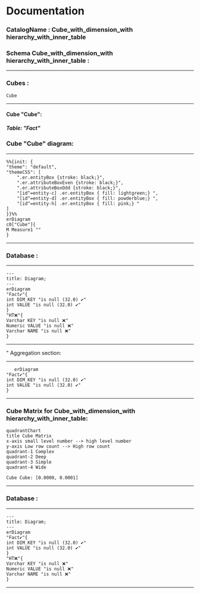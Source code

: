 # Documentation
### CatalogName : Cube_with_dimension_with hierarchy_with_inner_table
### Schema Cube_with_dimension_with hierarchy_with_inner_table : 
---
### Cubes :

    Cube

---
#### Cube "Cube":

    

##### Table: "Fact"

### Cube "Cube" diagram:

---

```mermaid
%%{init: {
"theme": "default",
"themeCSS": [
    ".er.entityBox {stroke: black;}",
    ".er.attributeBoxEven {stroke: black;}",
    ".er.attributeBoxOdd {stroke: black;}",
    "[id^=entity-c] .er.entityBox { fill: lightgreen;} ",
    "[id^=entity-d] .er.entityBox { fill: powderblue;} ",
    "[id^=entity-h] .er.entityBox { fill: pink;} "
]
}}%%
erDiagram
c0["Cube"]{
M Measure1 ""
}
```
---
### Database :
---
```mermaid
---
title: Diagram;
---
erDiagram
"Fact✔"{
int DIM_KEY "is null (32.0) ✔"
int VALUE "is null (32.0) ✔"
}
"HT❌"{
Varchar KEY "is null ❌"
Numeric VALUE "is null ❌"
Varchar NAME "is null ❌"
}

```
---
" Aggregation section:

---
```mermaid
   erDiagram
"Fact✔"{
int DIM_KEY "is null (32.0) ✔"
int VALUE "is null (32.0) ✔"
}
```
---
### Cube Matrix for Cube_with_dimension_with hierarchy_with_inner_table:
```mermaid
quadrantChart
title Cube Matrix
x-axis small level number --> high level number
y-axis Low row count --> High row count
quadrant-1 Complex
quadrant-2 Deep
quadrant-3 Simple
quadrant-4 Wide

Cube Cube: [0.0000, 0.0001]
```
---
### Database :
---
```mermaid
---
title: Diagram;
---
erDiagram
"Fact✔"{
int DIM_KEY "is null (32.0) ✔"
int VALUE "is null (32.0) ✔"
}
"HT❌"{
Varchar KEY "is null ❌"
Numeric VALUE "is null ❌"
Varchar NAME "is null ❌"
}

```
---
